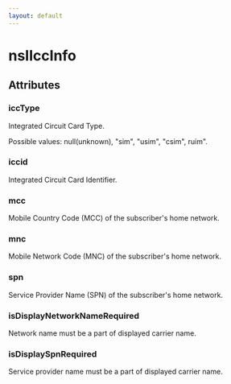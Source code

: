 ```yaml
---
layout: default
---
```


# nsIIccInfo #

## Attributes ##

### iccType ###

Integrated Circuit Card Type.

Possible values: null(unknown), "sim", "usim", "csim", ruim".


### iccid ###

Integrated Circuit Card Identifier.


### mcc ###

Mobile Country Code (MCC) of the subscriber's home network.


### mnc ###

Mobile Network Code (MNC) of the subscriber's home network.


### spn ###

Service Provider Name (SPN) of the subscriber's home network.


### isDisplayNetworkNameRequired ###

Network name must be a part of displayed carrier name.


### isDisplaySpnRequired ###

Service provider name must be a part of displayed carrier name.

